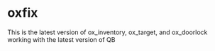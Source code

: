 # oxfix
This is the latest version of ox_inventory, ox_target, and ox_doorlock working with the latest version of QB
